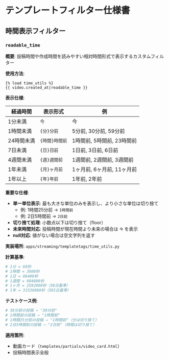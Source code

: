# テンプレートフィルター仕様書

## 時間表示フィルター

### `readable_time`

**概要**: 投稿時間や作成時間を読みやすい相対時間形式で表示するカスタムフィルター

**使用方法**:
```django
{% load time_utils %}
{{ video.created_at|readable_time }}
```

**表示仕様**:

| 経過時間 | 表示形式 | 例 |
|---------|---------|-----|
| 1分未満 | `今` | 今 |
| 1時間未満 | `{分}分前` | 5分前, 30分前, 59分前 |
| 24時間未満 | `{時間}時間前` | 1時間前, 5時間前, 23時間前 |
| 7日未満 | `{日}日前` | 1日前, 3日前, 6日前 |
| 4週間未満 | `{週}週間前` | 1週間前, 2週間前, 3週間前 |
| 1年未満 | `{月}ヶ月前` | 1ヶ月前, 6ヶ月前, 11ヶ月前 |
| 1年以上 | `{年}年前` | 1年前, 2年前 |

**重要な仕様**:
- **単一単位表示**: 最も大きな単位のみを表示し、より小さな単位は切り捨て
  - 例: 1時間25分前 → `1時間前`
  - 例: 2日5時間前 → `2日前`
- **切り捨て処理**: 小数点以下は切り捨て（floor）
- **未来時間対応**: 投稿時間が現在時間より未来の場合は `今` を表示
- **null対応**: 値がない場合は空文字列を返す

**実装場所**: `apps/streaming/templatetags/time_utils.py`

**計算基準**:
```python
# 1分 = 60秒
# 1時間 = 3600秒
# 1日 = 86400秒
# 1週間 = 604800秒
# 1ヶ月 = 2592000秒（30日基準）
# 1年 = 31536000秒（365日基準）
```

**テストケース例**:
```python
# 30分前の投稿 → "30分前"
# 1時間前の投稿 → "1時間前"  
# 1時間25分前の投稿 → "1時間前"（分は切り捨て）
# 2日3時間前の投稿 → "2日前"（時間は切り捨て）
```

**適用箇所**:
- 動画カード（`templates/partials/video_card.html`）
- 投稿時間表示全般